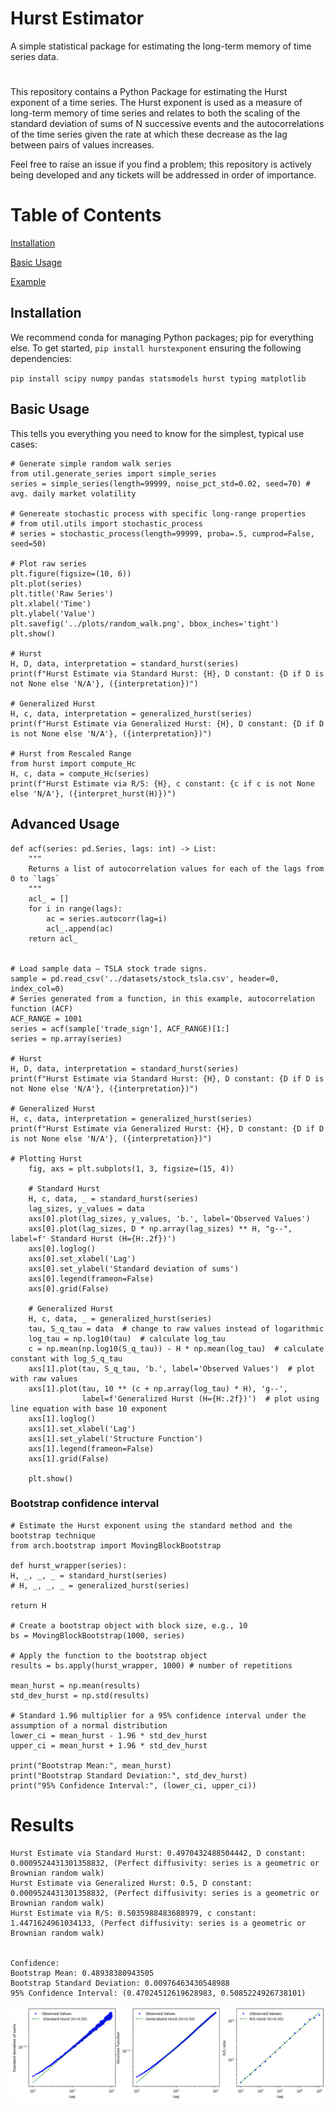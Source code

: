 # Hurst Estimator
A simple statistical package for estimating the long-term memory of time series data.  

#
This repository contains a Python Package for estimating the Hurst exponent of a time series. The Hurst exponent is used as a measure of long-term memory of time series and relates to both the scaling of the standard deviation of sums of N successive events and the autocorrelations of the time series given the rate at which these decrease as the lag between pairs of values increases.

Feel free to raise an issue if you find a problem; this repository is actively being developed and any tickets will be addressed in order of importance.

# Table of Contents
[Installation](#Installation)</b>

[Basic Usage](#Usage)</b>

[Example](#Example)</b>

## Installation 

We recommend conda for managing Python packages; pip for everything else. To get started, `pip install hurstexponent` ensuring the following dependencies:

  `pip install scipy numpy pandas statsmodels hurst typing matplotlib`


## Basic Usage 

This tells you everything you need to know for the simplest, typical use cases:
  
	# Generate simple random walk series
	from util.generate_series import simple_series
	series = simple_series(length=99999, noise_pct_std=0.02, seed=70) # avg. daily market volatility

	# Genereate stochastic process with specific long-range properties
	# from util.utils import stochastic_process
	# series = stochastic_process(length=99999, proba=.5, cumprod=False, seed=50)

	# Plot raw series
	plt.figure(figsize=(10, 6))
	plt.plot(series)
	plt.title('Raw Series')
	plt.xlabel('Time')
	plt.ylabel('Value')
	plt.savefig('../plots/random_walk.png', bbox_inches='tight')
	plt.show()

	# Hurst
	H, D, data, interpretation = standard_hurst(series)
	print(f"Hurst Estimate via Standard Hurst: {H}, D constant: {D if D is not None else 'N/A'}, ({interpretation})")
	
	# Generalized Hurst
	H, c, data, interpretation = generalized_hurst(series)
	print(f"Hurst Estimate via Generalized Hurst: {H}, D constant: {D if D is not None else 'N/A'}, ({interpretation})")
	
	# Hurst from Rescaled Range
	from hurst import compute_Hc
	H, c, data = compute_Hc(series)
	print(f"Hurst Estimate via R/S: {H}, c constant: {c if c is not None else 'N/A'}, ({interpret_hurst(H)})")


## Advanced Usage 

	def acf(series: pd.Series, lags: int) -> List:
		"""
		Returns a list of autocorrelation values for each of the lags from 0 to `lags`
		"""
		acl_ = []
		for i in range(lags):
		    ac = series.autocorr(lag=i)
		    acl_.append(ac)
		return acl_

  
	# Load sample data – TSLA stock trade signs.
	sample = pd.read_csv('../datasets/stock_tsla.csv', header=0, index_col=0)
	# Series generated from a function, in this example, autocorrelation function (ACF)
	ACF_RANGE = 1001
	series = acf(sample['trade_sign'], ACF_RANGE)[1:]
	series = np.array(series)

	# Hurst
	H, D, data, interpretation = standard_hurst(series)
	print(f"Hurst Estimate via Standard Hurst: {H}, D constant: {D if D is not None else 'N/A'}, ({interpretation})")

	# Generalized Hurst
	H, c, data, interpretation = generalized_hurst(series)
	print(f"Hurst Estimate via Generalized Hurst: {H}, D constant: {D if D is not None else 'N/A'}, ({interpretation})")

	# Plotting Hurst
	    fig, axs = plt.subplots(1, 3, figsize=(15, 4))
	
	    # Standard Hurst
	    H, c, data, _ = standard_hurst(series)
	    lag_sizes, y_values = data
	    axs[0].plot(lag_sizes, y_values, 'b.', label='Observed Values')
	    axs[0].plot(lag_sizes, D * np.array(lag_sizes) ** H, "g--", label=f' Standard Hurst (H={H:.2f})')
	    axs[0].loglog()
	    axs[0].set_xlabel('Lag')
	    axs[0].set_ylabel('Standard deviation of sums')
	    axs[0].legend(frameon=False)
	    axs[0].grid(False)
	
	    # Generalized Hurst
	    H, c, data, _ = generalized_hurst(series)
	    tau, S_q_tau = data  # change to raw values instead of logarithmic
	    log_tau = np.log10(tau)  # calculate log_tau
	    c = np.mean(np.log10(S_q_tau)) - H * np.mean(log_tau)  # calculate constant with log_S_q_tau
	    axs[1].plot(tau, S_q_tau, 'b.', label='Observed Values')  # plot with raw values
	    axs[1].plot(tau, 10 ** (c + np.array(log_tau) * H), 'g--',
	                label=f'Generalized Hurst (H={H:.2f})')  # plot using line equation with base 10 exponent
	    axs[1].loglog()
	    axs[1].set_xlabel('Lag')
	    axs[1].set_ylabel('Structure Function')
	    axs[1].legend(frameon=False)
	    axs[1].grid(False)
	
	    plt.show()
	 

### Bootstrap confidence interval

	# Estimate the Hurst exponent using the standard method and the bootstrap technique
	from arch.bootstrap import MovingBlockBootstrap
	
	def hurst_wrapper(series):
	H, _, _, _ = standard_hurst(series)
	# H, _, _, _ = generalized_hurst(series)
	
	return H
	
	# Create a bootstrap object with block size, e.g., 10
	bs = MovingBlockBootstrap(1000, series)
	
	# Apply the function to the bootstrap object
	results = bs.apply(hurst_wrapper, 1000) # number of repetitions
	
	mean_hurst = np.mean(results)
	std_dev_hurst = np.std(results)
	
	# Standard 1.96 multiplier for a 95% confidence interval under the assumption of a normal distribution
	lower_ci = mean_hurst - 1.96 * std_dev_hurst
	upper_ci = mean_hurst + 1.96 * std_dev_hurst
	
	print("Bootstrap Mean:", mean_hurst)
	print("Bootstrap Standard Deviation:", std_dev_hurst)
	print("95% Confidence Interval:", (lower_ci, upper_ci))
 

 # Results

	Hurst Estimate via Standard Hurst: 0.4970432488504442, D constant: 0.0009524431301358832, (Perfect diffusivity: series is a geometric or Brownian random walk)
	Hurst Estimate via Generalized Hurst: 0.5, D constant: 0.0009524431301358832, (Perfect diffusivity: series is a geometric or Brownian random walk)
	Hurst Estimate via R/S: 0.5035988483688979, c constant: 1.4471624961034133, (Perfect diffusivity: series is a geometric or Brownian random walk)

	
	Confidence:
	Bootstrap Mean: 0.48938380943505
	Bootstrap Standard Deviation: 0.00976463430548988
	95% Confidence Interval: (0.47024512619628983, 0.5085224926738101)


![Hurst, generalised and r/s hurst](/plots/hurst.png)
